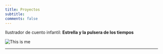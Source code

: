 ```yaml
---
title: Proyectos
subtitle: 
comments: false
---
```

 Ilustrador de cuento infantil: **Estrella y la pulsera de los tiempos**
 
 ![This is me][1]

[1]: /img/portada.jpg


---
